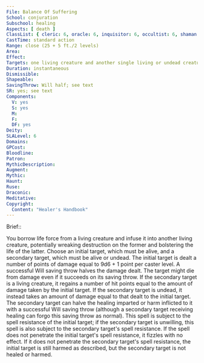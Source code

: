 ```yaml
---
File: Balance Of Suffering
School: conjuration
Subschool: healing
Aspects: [ death ]
ClassList: { cleric: 6, oracle: 6, inquisitor: 6, occultist: 6, shaman: 6, spiritualist: 6, witch: 6 }
CastTime: standard action
Range: close (25 + 5 ft./2 levels)
Area: 
Effect: 
Targets: one living creature and another single living or undead creature
Duration: instantaneous
Dismissible: 
Shapeable: 
SavingThrow: Will half; see text
SR: yes; see text
Components:
  V: yes
  S: yes
  M: 
  F: 
  DF: yes
Deity: 
SLALevel: 6
Domains: 
GPCost: 
Bloodline: 
Patron: 
MythicDescription: 
Augment: 
Mythic: 
Haunt: 
Ruse: 
Draconic: 
Meditative: 
Copyright:
  Content: "Healer's Handbook"
---
```

Brief:: 

You borrow life force from a living creature and infuse it into another living creature, potentially wreaking destruction on the former and bolstering the life of the latter.  Choose an initial target, which must be alive, and a secondary target, which must be alive or undead. The initial target is dealt a number of points of damage equal to 9d6 + 1 point per caster level. A successful Will saving throw halves the damage dealt. The target might die from damage even if it succeeds on its saving throw.  If the secondary target is a living creature, it regains a number of hit points equal to the amount of damage taken by the initial target. If the secondary target is undead, it instead takes an amount of damage equal to that dealt to the initial target. The secondary target can halve the healing imparted or harm inflicted to it with a successful Will saving throw (although a secondary target receiving healing can forgo this saving throw as normal).  This spell is subject to the spell resistance of the initial target; if the secondary target is unwilling, this spell is also subject to the secondary target's spell resistance. If the spell does not penetrate the initial target's spell resistance, it fizzles with no effect. If it does not penetrate the secondary target's spell resistance, the initial target is still harmed as described, but the secondary target is not healed or harmed.

